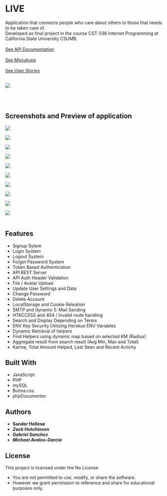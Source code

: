 # LIVE

Application that connects people who care about others to those that needs to be taken care of.<br>
Developed as final project in the course CST-336 Internet Programming at California State University CSUMB.
<br>
<br>
<a href ="https://demoliveapp.herokuapp.com/docs/api/" target="_blank">See API Documentation</a>
<br>
<br>
<a href ="https://github.com/sanderhelleso/live/blob/master/mockups/README.md" target="_blank">See Mocukups</a>
<br>
<br>
<a href ="https://github.com/sanderhelleso/live/blob/master/mockups/Live%252FUserstroy.pdf" target="_blank">See User Stories</a>
<br>
<br>

<img src="https://github.com/sanderhelleso/live/blob/master/public/img/readme/preview.gif"></img>

<br>
<br>

## Screenshots and Preview of application
<img src="https://github.com/sanderhelleso/live/blob/master/public/img/readme/landing.jpg"></img>

<img src="https://github.com/sanderhelleso/live/blob/master/public/img/readme/dashboard.jpg"></img>

<img src="https://github.com/sanderhelleso/live/blob/master/public/img/readme/find.jpg"></img>

<img src="https://github.com/sanderhelleso/live/blob/master/public/img/readme/offer.jpg"></img>

<img src="https://github.com/sanderhelleso/live/blob/master/public/img/readme/settings.jpg"></img>

<img src="https://github.com/sanderhelleso/live/blob/master/public/img/readme/login.jpg"></img>

<img src="https://github.com/sanderhelleso/live/blob/master/public/img/readme/signup.jpg"></img>

<img src="https://github.com/sanderhelleso/live/blob/master/public/img/readme/forgot.jpg"></img>

<img src="https://github.com/sanderhelleso/live/blob/master/public/img/readme/updatePassword.jpg"></img>

<img src="https://github.com/sanderhelleso/live/blob/master/public/img/readme/delete.jpg"></img>
<br>
<br>


## Features
* Signup Sytem
* Login System
* Logout System
* Forgot Password System
* Token Based Authentication
* API REST Server
* API Auth Header Validation
* File / Avatar Upload
* Update User Settings and Data
* Change Password
* Delete Account
* LocalStorage and Cookie Releation
* SMTP and dynamic E-Mail Sending
* HTACCESS and 404 / Invalid route handling
* Search and Display Depending on Terms
* ENV Key Security Utilizing Herokus ENV Variables
* Dynamic Retrieval of helpers
* Find Helpers using dynamic map based on selected KM (Radius)
* Aggregate result from search result (Avg Min, Max and Total)
* Karma, Total Amount Helped, Last Seen and Recent Activity


## Built With

* JavaScript
* PHP
* mySQL
* Bulma.css
* phpDocumentor

## Authors

* **Sander Hellesø**
* ***Zack Hutchinson***
* ***Gabriel Sanchez***
* ***Michael Avalos-Garcia***

## License

This project is licensed under the No License
 * You are not permitted to use, modify, or share the software. 
 * However we grant permission to reference and share for educational purposes only.

